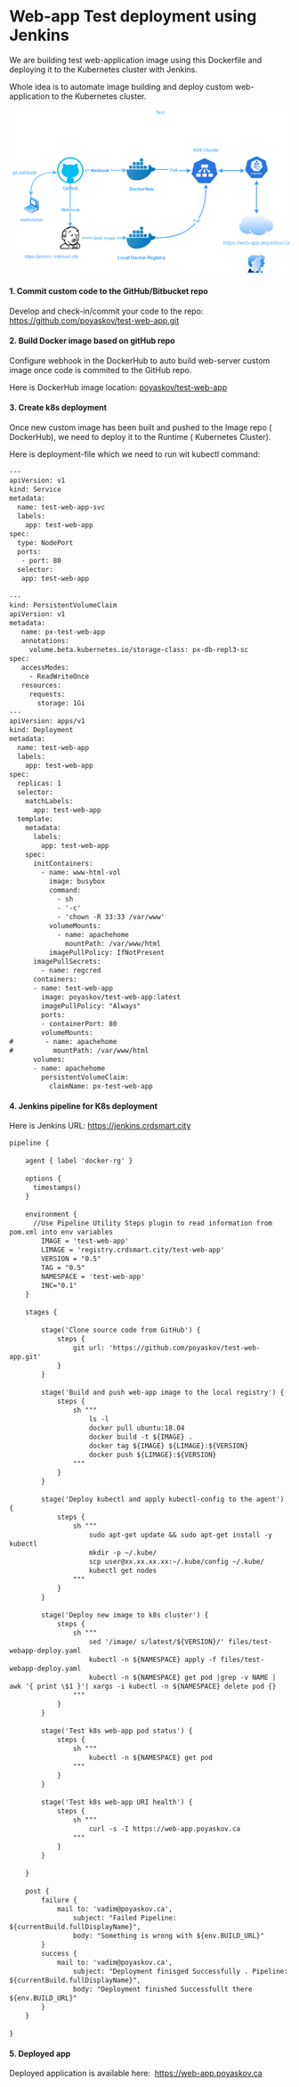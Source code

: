 # Web-app Test deployment using Jenkins

We are building test web-application image using this Dockerfile and deploying it to the Kubernetes cluster with Jenkins.

Whole idea is to automate image building and deploy custom web-application to the Kubernetes cluster.

![Test web-app](images/test-web-app.png)


#### 1. Commit custom code to the GitHub/Bitbucket repo

Develop and check-in/commit your code to the repo: https://github.com/poyaskov/test-web-app.git


#### 2. Build Docker image based on gitHub repo

Configure webhook in the DockerHub to auto build web-server custom image once code is commited to the GitHub repo.

Here is DockerHub image location: [poyaskov/test-web-app](https://hub.docker.com/repository/docker/poyaskov/test-web-app)


#### 3. Create k8s deployment


Once new custom image has been built and pushed to the Image repo ( DockerHub), we need to deploy it to the Runtime ( Kubernetes Cluster).

Here is deployment-file which we need to run wit kubectl command: 

```
---
apiVersion: v1
kind: Service
metadata:
  name: test-web-app-svc
  labels:
    app: test-web-app
spec:
  type: NodePort
  ports:
   - port: 80
  selector:
   app: test-web-app

---
kind: PersistentVolumeClaim
apiVersion: v1
metadata:
   name: px-test-web-app
   annotations:
     volume.beta.kubernetes.io/storage-class: px-db-repl3-sc
spec:
   accessModes:
     - ReadWriteOnce
   resources:
     requests:
       storage: 1Gi
---
apiVersion: apps/v1
kind: Deployment
metadata:
  name: test-web-app
  labels:
    app: test-web-app
spec:
  replicas: 1
  selector:
    matchLabels:
      app: test-web-app
  template:
    metadata:
      labels:
        app: test-web-app
    spec:
      initContainers:
        - name: www-html-vol
          image: busybox
          command:
            - sh
            - '-c'
            - 'chown -R 33:33 /var/www'
          volumeMounts:
            - name: apachehome
              mountPath: /var/www/html
          imagePullPolicy: IfNotPresent
      imagePullSecrets:
        - name: regcred
      containers:
      - name: test-web-app
        image: poyaskov/test-web-app:latest
        imagePullPolicy: "Always"
        ports:
        - containerPort: 80
        volumeMounts: 
#        - name: apachehome
#          mountPath: /var/www/html
      volumes:
      - name: apachehome
        persistentVolumeClaim:
          claimName: px-test-web-app
```


#### 4. Jenkins pipeline for K8s deployment

Here is Jenkins URL: https://jenkins.crdsmart.city


```
pipeline {

    agent { label 'docker-rg' }

    options {
      timestamps()
    }

    environment {
      //Use Pipeline Utility Steps plugin to read information from pom.xml into env variables
        IMAGE = 'test-web-app'
        LIMAGE = 'registry.crdsmart.city/test-web-app'
        VERSION = "0.5"
        TAG = "0.5"
        NAMESPACE = 'test-web-app'
        INC="0.1"
    }
    
    stages { 
        
        stage('Clone source code from GitHub') {
            steps {
                git url: 'https://github.com/poyaskov/test-web-app.git'
            }
        }
 
        stage('Build and push web-app image to the local registry') {
            steps {
                sh """
                    ls -l
                    docker pull ubuntu:18.04
                    docker build -t ${IMAGE} .
                    docker tag ${IMAGE} ${LIMAGE}:${VERSION}
                    docker push ${LIMAGE}:${VERSION}
                """
            }
        }

        stage('Deploy kubectl and apply kubectl-config to the agent') {
            steps {
                sh """
                    sudo apt-get update && sudo apt-get install -y kubectl
                    mkdir -p ~/.kube/
                    scp user@xx.xx.xx.xx:~/.kube/config ~/.kube/
                    kubectl get nodes
                """
            }
        }

        stage('Deploy new image to k8s cluster') {
            steps {
                sh """
                    sed '/image/ s/latest/${VERSION}/' files/test-webapp-deploy.yaml
                    kubectl -n ${NAMESPACE} apply -f files/test-webapp-deploy.yaml
                    kubectl -n ${NAMESPACE} get pod |grep -v NAME | awk '{ print \$1 }'| xargs -i kubectl -n ${NAMESPACE} delete pod {}
                """
            }
        }

        stage('Test k8s web-app pod status') {
            steps {
                sh """
                    kubectl -n ${NAMESPACE} get pod 
                """
            }
        }

        stage('Test k8s web-app URI health') {
            steps {
                sh """
                    curl -s -I https://web-app.poyaskov.ca 
                """
            }
        }

    }

    post {
        failure {
            mail to: 'vadim@poyaskov.ca',
                subject: "Failed Pipeline: ${currentBuild.fullDisplayName}",
                body: "Something is wrong with ${env.BUILD_URL}"
        }
        success {
            mail to: 'vadim@poyaskov.ca',
                subject: "Deployment finisged Successfully . Pipeline: ${currentBuild.fullDisplayName}",
                body: "Deployment finished Successfullt there ${env.BUILD_URL}"
        }
    }    

}

```

#### 5. Deployed app

Deployed application is available here:  https://web-app.poyaskov.ca
